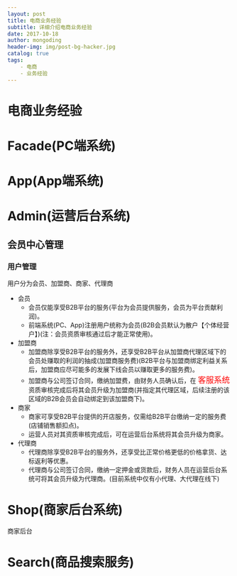 ```yaml
---
layout: post
title: 电商业务经验
subtitle: 详细介绍电商业务经验
date: 2017-10-18
author: mongoding
header-img: img/post-bg-hacker.jpg
catalog: true
tags:
    - 电商
    - 业务经验
---
```


# 电商业务经验

# Facade(PC端系统)

# App(App端系统)

# Admin(运营后台系统)

## 会员中心管理

### 用户管理
用户分为会员、加盟商、商家、代理商
* 会员
    * 会员仅能享受B2B平台的服务(平台为会员提供服务，会员为平台贡献利润)。
    * 前端系统(PC、App)注册用户统称为会员(B2B会员默认为散户【个体经营户】)(注：会员资质审核通过后才能正常使用)。
* 加盟商
    * 加盟商除享受B2B平台的服务外，还享受B2B平台从加盟商代理区域下的会员处赚取的利润的抽成(加盟商服务费)(B2B平台与加盟商绑定利益关系后，加盟商应尽可能多的发展下线会员以赚取更多的服务费)。
    * 加盟商与公司签订合同，缴纳加盟费，由财务人员确认后，在 <font size="4" color="red">客服系统</font> 资质审核完成后将其会员升级为加盟商(并指定其代理区域，后续注册的该区域的B2B会员会自动绑定到该加盟商下)。
* 商家
    * 商家可享受B2B平台提供的开店服务，仅需给B2B平台缴纳一定的服务费(店铺销售额扣点)。
    * 运营人员对其资质审核完成后，可在运营后台系统将其会员升级为商家。
* 代理商
    * 代理商除享受B2B平台的服务外，还享受比正常价格更低的价格拿货、达标返利等优惠。
    * 代理商与公司签订合同，缴纳一定押金或货款后，财务人员在运营后台系统可将其会员升级为代理商。(目前系统中仅有小代理、大代理在线下)

# Shop(商家后台系统)
商家后台
# Search(商品搜索服务)
